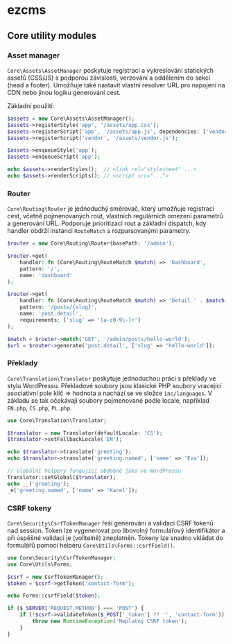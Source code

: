 # ezcms

## Core utility modules

### Asset manager

`Core\Assets\AssetManager` poskytuje registraci a vykreslování statických
assetů (CSS/JS) s podporou závislostí, verzování a oddělením do sekcí (head a
footer). Umožňuje také nastavit vlastní resolver URL pro napojení na CDN nebo
jinou logiku generování cest.

Základní použití:

```php
$assets = new Core\Assets\AssetManager();
$assets->registerStyle('app', '/assets/app.css');
$assets->registerScript('app', '/assets/app.js', dependencies: ['vendor']);
$assets->registerScript('vendor', '/assets/vendor.js');

$assets->enqueueStyle('app');
$assets->enqueueScript('app');

echo $assets->renderStyles();  // <link rel="stylesheet" ...>
echo $assets->renderScripts(); // <script src="...">
```

### Router

`Core\Routing\Router` je jednoduchý směrovač, který umožňuje registraci cest,
včetně pojmenovaných rout, vlastních regulárních omezení parametrů a generování
URL. Podporuje prioritizaci rout a základní dispatch, kdy handler obdrží instanci
`RouteMatch` s rozparsovanými parametry.

```php
$router = new Core\Routing\Router(basePath: '/admin');

$router->get(
    handler: fn (Core\Routing\RouteMatch $match) => 'Dashboard',
    pattern: '/',
    name: 'dashboard'
);

$router->get(
    handler: fn (Core\Routing\RouteMatch $match) => 'Detail ' . $match->getParameters()['slug'],
    pattern: '/posts/{slug}',
    name: 'post.detail',
    requirements: ['slug' => '[a-z0-9\-]+']
);

$match = $router->match('GET', '/admin/posts/hello-world');
$url = $router->generate('post.detail', ['slug' => 'hello-world']);
```

### Překlady

`Core\Translation\Translator` poskytuje jednoduchou práci s překlady ve stylu
WordPressu. Překladové soubory jsou klasické PHP soubory vracející asociativní
pole klíč => hodnota a nachází se ve složce `inc/languages`. V základu se tak
očekávají soubory pojmenované podle locale, například `EN.php`, `CS.php`,
`PL.php`.

```php
use Core\Translation\Translator;

$translator = new Translator(defaultLocale: 'CS');
$translator->setFallbackLocale('EN');

echo $translator->translate('greeting');
echo $translator->translate('greeting.named', ['name' => 'Eva']);

// Globální helpery fungující obdobně jako ve WordPressu
Translator::setGlobal($translator);
echo __('greeting');
_e('greeting.named', ['name' => 'Karel']);
```

### CSRF tokeny

`Core\Security\CsrfTokenManager` řeší generování a validaci CSRF tokenů nad
session. Token lze vygenerovat pro libovolný formulářový identifikátor a při
úspěšné validaci je (volitelně) zneplatněn. Tokeny lze snadno vkládat do
formulářů pomocí helperu `Core\Utils\Forms::csrfField()`.

```php
use Core\Security\CsrfTokenManager;
use Core\Utils\Forms;

$csrf = new CsrfTokenManager();
$token = $csrf->getToken('contact-form');

echo Forms::csrfField($token);

if ($_SERVER['REQUEST_METHOD'] === 'POST') {
    if (!$csrf->validateToken($_POST['_token'] ?? '', 'contact-form')) {
        throw new RuntimeException('Neplatný CSRF token');
    }
}
```